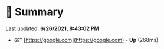 # 📖 Summary
Last updated: **6/26/2021, 8:43:02 PM**

- `GET` [https://google.com](https://google.com) - **Up** (268ms)
